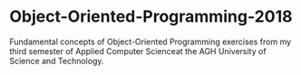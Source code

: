 # Object-Oriented-Programming-2018
Fundamental concepts of Object-Oriented Programming exercises from my third semester of Applied Computer Scienceat the 
AGH University of Science and Technology.
